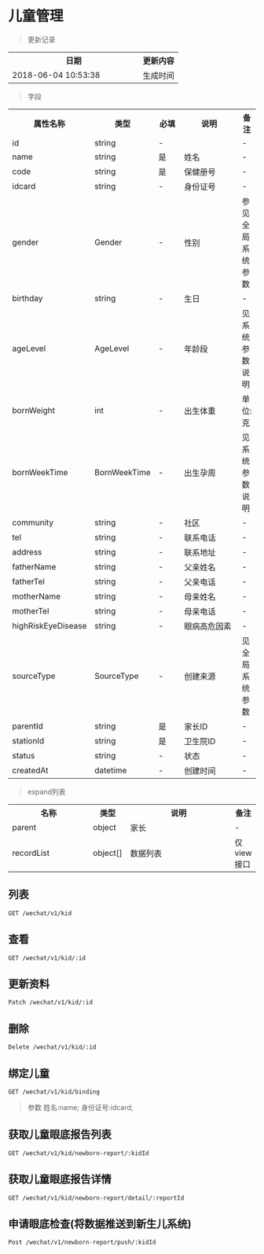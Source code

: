 # 儿童管理

> 更新记录

<table>
    <tr>
        <th style="width:250px;">日期</th>
        <th>更新内容</th>
    </tr>
    <tr>
        <td>2018-06-04 10:53:38</td>
        <td>生成时间</td>
    </tr>
</table>

> 字段

<table>
    <tr>
        <th style="width:150px;">属性名称</th>
        <th style="width:60px;">类型</th>
        <th style="width:60px;">必填</th>
        <th style="width:200px;">说明</th>
        <th>备注</th>
    </tr>
    <tr>
        <td>id</td>
        <td>string</td>
        <td>-</td>
        <td></td>
        <td>-</td>
    </tr>
    <tr>
        <td>name</td>
        <td>string</td>
        <td>是</td>
        <td>姓名</td>
        <td>-</td>
    </tr>
    <tr>
        <td>code</td>
        <td>string</td>
        <td>是</td>
        <td>保健册号</td>
        <td>-</td>
    </tr>
    <tr>
        <td>idcard</td>
        <td>string</td>
        <td>-</td>
        <td>身份证号</td>
        <td>-</td>
    </tr>
    <tr>
        <td>gender</td>
        <td>Gender</td>
        <td>-</td>
        <td>性别</td>
        <td>参见全局系统参数</td>
    </tr>
    <tr>
        <td>birthday</td>
        <td>string</td>
        <td>-</td>
        <td>生日</td>
        <td>-</td>
    </tr>
    <tr>
        <td>ageLevel</td>
        <td>AgeLevel</td>
        <td>-</td>
        <td>年龄段</td>
        <td>见系统参数说明</td>
    </tr>
    <tr>
        <td>bornWeight</td>
        <td>int</td>
        <td>-</td>
        <td>出生体重</td>
        <td>单位:克</td>
    </tr>
    <tr>
        <td>bornWeekTime</td>
        <td>BornWeekTime</td>
        <td>-</td>
        <td>出生孕周</td>
        <td>见系统参数说明</td>
    </tr>
    <tr>
        <td>community</td>
        <td>string</td>
        <td>-</td>
        <td>社区</td>
        <td>-</td>
    </tr>
    <tr>
        <td>tel</td>
        <td>string</td>
        <td>-</td>
        <td>联系电话</td>
        <td>-</td>
    </tr>
    <tr>
        <td>address</td>
        <td>string</td>
        <td>-</td>
        <td>联系地址</td>
        <td>-</td>
    </tr>
    <tr>
        <td>fatherName</td>
        <td>string</td>
        <td>-</td>
        <td>父亲姓名</td>
        <td>-</td>
    </tr>
    <tr>
        <td>fatherTel</td>
        <td>string</td>
        <td>-</td>
        <td>父亲电话</td>
        <td>-</td>
    </tr>
    <tr>
        <td>motherName</td>
        <td>string</td>
        <td>-</td>
        <td>母亲姓名</td>
        <td>-</td>
    </tr>
    <tr>
        <td>motherTel</td>
        <td>string</td>
        <td>-</td>
        <td>母亲电话</td>
        <td>-</td>
    </tr>
    <tr>
        <td>highRiskEyeDisease</td>
        <td>string</td>
        <td>-</td>
        <td>眼病高危因素</td>
        <td>-</td>
    </tr>
    <tr>
        <td>sourceType</td>
        <td>SourceType</td>
        <td>-</td>
        <td>创建来源</td>
        <td>见全局系统参数</td>
    </tr>
    <tr>
        <td>parentId</td>
        <td>string</td>
        <td>是</td>
        <td>家长ID</td>
        <td>-</td>
    </tr>
    <tr>
        <td>stationId</td>
        <td>string</td>
        <td>是</td>
        <td>卫生院ID</td>
        <td>-</td>
    </tr>
    <tr>
        <td>status</td>
        <td>string</td>
        <td>-</td>
        <td>状态</td>
        <td>-</td>
    </tr>
    <tr>
        <td>createdAt</td>
        <td>datetime</td>
        <td>-</td>
        <td>创建时间</td>
        <td>-</td>
    </tr>
</table>

> expand列表

<table>
    <tr>
        <th style="width:150px;">名称</th>
        <th style="width:60px;">类型</th>
        <th style="width:200px;">说明</th>
        <th>备注</th>
    </tr>
    <tr>
        <td>parent</td>
        <td>object</td>
        <td>家长</td>
        <td>-</td>
    </tr>
    <tr>
        <td>recordList</td>
        <td>object[]</td>
        <td>数据列表</td>
        <td>仅view接口</td>
    </tr>
</table>

## 列表

```
GET /wechat/v1/kid
```

## 查看

```
GET /wechat/v1/kid/:id
```


## 更新资料

```
Patch /wechat/v1/kid/:id
```

## 删除

```
Delete /wechat/v1/kid/:id
```

## 绑定儿童
```
GET /wechat/v1/kid/binding
```
> 参数 姓名:name; 身份证号:idcard;

## 获取儿童眼底报告列表
```
GET /wechat/v1/kid/newborn-report/:kidId
```
## 获取儿童眼底报告详情
```
GET /wechat/v1/kid/newborn-report/detail/:reportId
```

## 申请眼底检查(将数据推送到新生儿系统)
```
Post /wechat/v1/newborn-report/push/:kidId
```